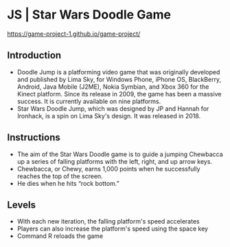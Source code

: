 # JS | Star Wars Doodle Game

https://game-project-1.github.io/game-project/

## Introduction
- Doodle Jump is a platforming video game that was originally developed and published by Lima Sky, for Windows Phone, iPhone OS, BlackBerry, Android, Java Mobile (J2ME), Nokia Symbian, and Xbox 360 for the Kinect platform. Since its release in 2009, the game has been a massive success. It is currently available on nine platforms.
- Star Wars Doodle Jump, which was designed by JP and Hannah for Ironhack, is a spin on Lima Sky's design. It was released in 2018.

## Instructions
- The aim of the Star Wars Doodle game is to guide a jumping Chewbacca up a series of falling platforms with the left, right, and up arrow keys.
- Chewbacca, or Chewy, earns 1,000 points when he successfully reaches the top of the screen.
- He dies when he hits “rock bottom.”

## Levels
- With each new iteration, the falling platform's speed accelerates
- Players can also increase the platform's speed using the space key
- Command R reloads the game


